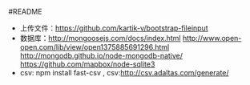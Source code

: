 #README

* 上传文件：https://github.com/kartik-v/bootstrap-fileinput
* 数据库：http://mongoosejs.com/docs/index.html
          http://www.open-open.com/lib/view/open1375885691296.html
          http://mongodb.github.io/node-mongodb-native/
          https://github.com/mapbox/node-sqlite3
*  csv: npm install fast-csv ,  csv:http://csv.adaltas.com/generate/